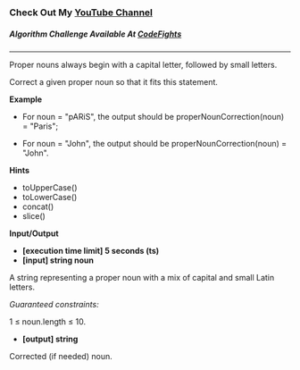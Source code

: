 ### Check Out My [YouTube Channel](https://www.youtube.com/@golbargnet)

##### Algorithm Challenge Available At [CodeFights](https://codefights.com/arcade/code-arcade/book-market/2nSEQ8CGoddTJtnbo)
---
Proper nouns always begin with a capital letter, followed by small letters.

Correct a given proper noun so that it fits this statement.

**Example**

-   For noun = "pARiS", the output should be
    properNounCorrection(noun) = "Paris";

-   For noun = "John", the output should be
    properNounCorrection(noun) = "John".

**Hints**
-   toUpperCase()
-   toLowerCase()
-   concat()
-   slice()

**Input/Output**

- **[execution time limit] 5 seconds (ts)**
- **[input] string noun**

A string representing a proper noun with a mix of capital and small Latin letters.

*Guaranteed constraints:*

1 ≤ noun.length ≤ 10.

- **[output] string**

Corrected (if needed) noun.